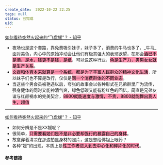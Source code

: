 ```yaml
---
create_date:  2022-10-22 22:25
tags: null
status: 已完成 
uid: 
---
```



[ 如何看待突然火起来的“飞盘媛”？ - 知乎](https://www.zhihu.com/question/536869830/answer/2576472141)

- 夜场也是这个套路，靠免费吸引妹子，妹子多了，消费的牛马也多了，_牛马_面对美色，内心中的原始冲动会让他们有极其强大的表现欲望，在那会<mark style="background: #FF5582A6;">酒已不是酒，是水，钱更不是钱，是纸</mark>，可以说这种行业，<mark style="background: #FF5582A6;">色是生产力，男男女女就是生产关系</mark>。
- <mark style="background: #FF5582A6;">文娱和体育本来就算是一个系统，都是为了丰富人民群众的精神文化生活</mark>，所以妹子们也不算是改行，仅仅是<mark style="background: #FF5582A6;">同一个消费群体的不同业态</mark>。
- 当这些个男会员被艳遇以后，夸张的故事会以各种形式在兄弟群里广为流传，强身健体的同时又能神清气爽，绿色低碳又能有粉红色的回忆，简直是兄弟友谊与红颜祸水的完美契合，<mark style="background: #FF5582A6;">8800就能速度与激情，不贵，8800就能舞出我人生，超值</mark>

---
[ 如何看待突然火起来的“飞盘媛”？ - 知乎](https://www.zhihu.com/question/536869830/answer/2558542503)

- 如何分辨是不是XX媛呢？
- 很简单，<mark style="background: #FF5582A6;">只需要看她们是不是非必要却强行的暴露自己的身体</mark>。
- 故意穿着清凉在那边拍显身材的照片，这是想给佛祖上眼药？
- 各种“媛”的出现，本质上是<mark style="background: #FF5582A6;">性工作者进入到去中心化和碎片化的时代</mark>。

#### 参考链接 
